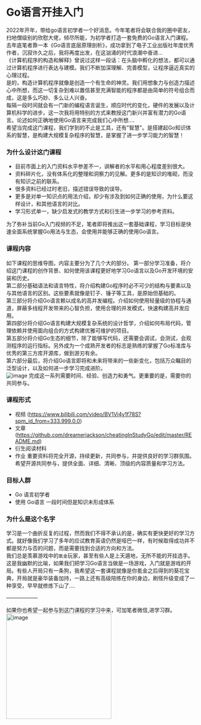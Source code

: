 # Go语言开挂入门
   2022年开年，带给go语言初学者一个好消息。今年笔者将会联合我的圈中密友，扫地僧级别的欣慰大佬，倾尽所能，为初学者打造一套免费的Go语言入门课程。\
   去年底笔者靠一本《Go语言底层原理剖析》，成功拿到了电子工业出版社年度优秀作者，沉寂许久之后，我将再度出发，在这汹涌的时代浪潮中奋进...\
   《计算机程序的构造和解释》曾说过这样一段话：在头脑中孵化的想法，都可以通过计算机程序进行表达与建模。我们不断加深理解、完善模型，让程序逼近真实的心理过程。
\
       是的，构造计算机程序就像是创造一个有生命的神灵。我们用想象力与创造力描述心中所想，而这一切复杂到难以置信甚至充满智能的程序都是由简单的符号组合而成，这是多么巧妙、多么让人兴奋。\
        每隔一段时间就会有一门新的编程语言诞生，顺应时代的变化，硬件的发展以及计算机科学的进步。这一次我将用特别的方式来教授这门新兴并富有潜力的Go语言。论述如何正确地使用Go语言来完成我们心中所想....\
         希望当完成这门课程，我们学到的不止是工具，还有"智慧"。是搭建起Go知识体系的智慧，是构建大规模复杂程序的智慧，是掌握了进一步学习能力的智慧！
        

### 为什么设计这门课程
   * 目前市面上的入门资料水平参差不一，讲解者的水平和用心程度差别很大。
   * 资料碎片化，没有体系化的整理和洞察力的见解。更多的是知识的堆砌，而没有知识之前的联系。
   * 很多资料已经过时老旧，描述错误导致的误导。
   * 更多是对单一知识点的用法介绍，却少有涉及到如何正确的使用，为什么要这样设计，和其他语言的对比。
   * 学习形式单一，缺少启发式的教学方式和衍生进一步学习的参考资料。
   
为了弥补当前Go入门视频的不足，笔者即将推出这一套基础课程，学习目标是快速全面系统掌握Go用法与生态，会使用并能够正确的使用Go语言。

### 课程内容
如下课程的思维导图，内容主要分为了几个大的部分。
    第一部分学习准备，将介绍这门课程的创作背景、如何使用该课程更好地学习Go语言以及Go开发环境的安装和历史。\
    第二部分基础语法和语言特性，将介绍构建Go程序时必不可少的结构与要素以及与其他语言的区别。这些要素就像是钉子、锤子等工具，是原始但基础的。\
    第三部分将介绍Go语言赖以成名的高并发编程。介绍如何使用轻量级的协程与通道，屏蔽多线程开发带来的心智负担，使用合理的并发模式，快速构建高并发应用。\
    第四部分将介绍Go语言构建大规模复杂系统的设计哲学，介绍如何布局代码，管理依赖并使用面向组合的方式构建优雅可维护的项目。\
    第五部分将介绍Go生态的细节，除了能够写代码，还需要会调试，会测试，会观测程序的运行指标。另外成为一个成熟开发者的标志是熟练的掌握了Go标准库与优秀的第三方库开源库，做到游刃有余。\
    第六部分最后，将介绍Go语言即将和未来将带来的一些新变化，包括万众瞩目的泛型设计，以及如何进一步学习完成进阶。\
       ![image](https://user-images.githubusercontent.com/42735226/150353558-b07a0f84-eaa3-441b-9893-6699666284fa.png) 
   完成这一系列需要时间、经验、创造力和勇气。更重要的是，需要你的共同参与。
### 课程形式
   * 视频 (https://www.bilibili.com/video/BV1Vi4y1f78S?spm_id_from=333.999.0.0)
   * 文章 (https://github.com/dreamerjackson/cheatingInStudyGo/edit/master/README.md)
   * 衍生阅读材料
   * 作业
  重要资料将完全开源，持续更新，共同参与，并提供良好的学习群氛围。希望开源共同参与，提供全面、详细、清晰、顶级的内容质量和学习方法。

### 目标人群

- Go 语言初学者
- 使用 Go语言 一段时间但是知识未形成体系


### 为什么是这个名字
学习是一个曲折反复的过程，然而我们不得不承认的是，确实有更快更好的学习方式。就好像我们学习了多年的应试教育英语仍然是哑巴一样，有时候取得成功并不都是努力与否的问题，而是需要找到合适的方向和方法。\
我们总是羡慕游戏中的`氪金`玩家，甚至有些人是上天遁地，无所不能的开挂选手。这是我幽默的比喻，如果我们把学习Go语言当做是一场游戏，入门就是游戏的开局。有些人开局只有一条狗，我希望这一套课程就像是你氪金之后得到的葵花宝典，开局就是豪华装备加持，一路上还有高级陪练在你的身边，刷怪升级变成了一种享受，早早就修炼下山了....

——————

如果你也希望一起参与到这门课程的学习中来，可加笔者微信,进学习群。\
<img width="281" alt="image" src="https://user-images.githubusercontent.com/42735226/153756008-1c9335b5-c0b0-4456-889f-58a42eaca23f.png">


